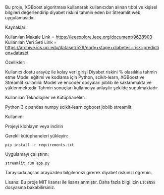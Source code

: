 Bu proje, XGBoost algoritması kullanarak kullanıcıdan alınan tıbbi ve kişisel bilgileri değerlendirip diyabet riskini tahmin eden bir Streamlit web uygulamasıdır.

Kaynaklar:

  Kullanılan Makale Link = https://ieeexplore.ieee.org/document/9628903
  Kullanılan Veri Seti Link = https://archive.ics.uci.edu/dataset/529/early+stage+diabetes+risk+prediction+dataset

Özellikler:

  Kullanıcı dostu arayüz ile kolay veri girişi
  Diyabet riskini % olasılıkla tahmin etme
  Model eğitimi ve kodlama için Python, scikit-learn, XGBoost ve Streamlit kullanıldı
  Model ve encoder dosyaları joblib ile saklanmakta ve yüklenmektedir
  Tahmin sonuçları kullanıcıya anlaşılır şekilde sunulmaktadır

Kullanılan Teknolojiler ve Kütüphaneler:

  Python 3.x
  pandas
  numpy
  scikit-learn
  xgboost
  joblib
  streamlit

Kullanım:

  Projeyi klonlayın veya indirin
  
  Gerekli kütüphaneleri yükleyin:
  
    pip install -r requirements.txt
    
  Uygulamayı çalıştırın:
  
    streamlit run app.py
    
Tarayıcıda açılan arayüzden bilgilerinizi girerek diyabet riskinizi öğrenin.

Lisans:
  Bu proje MIT lisansı ile lisanslanmıştır. Daha fazla bilgi için `LICENSE` dosyasına bakabilirsiniz.


